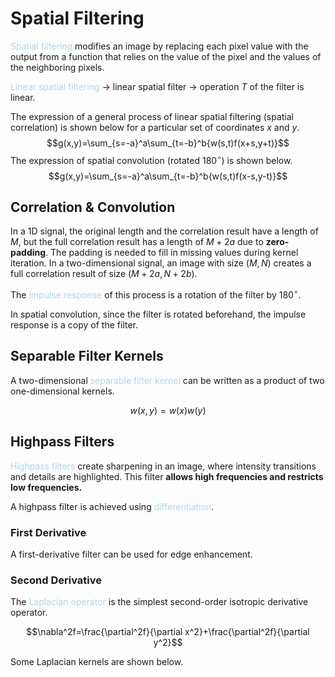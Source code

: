# Spatial Filtering

<span style = "color:lightblue">Spatial filtering</span> modifies an image by replacing each pixel value with the output from a function that relies on the value of the pixel and the values of the neighboring pixels.

<span style = "color:lightblue">Linear spatial filtering</span> $\rightarrow$ linear spatial filter $\rightarrow$ operation $T$ of the filter is linear.

The expression of a general process of linear spatial filtering (spatial correlation) is shown below for a particular set of coordinates $x$ and $y$.
$$g(x,y)=\sum_{s=-a}^a\sum_{t=-b}^b{w(s,t)f(x+s,y+t)}$$
The expression of spatial convolution (rotated 180$^{\circ}$) is shown below.
$$g(x,y)=\sum_{s=-a}^a\sum_{t=-b}^b{w(s,t)f(x-s,y-t)}$$
## Correlation & Convolution

In a 1D signal, the original length and the correlation result have a length of $M$, but the full correlation result has a length of $M+2a$ due to **zero-padding**. The padding is needed to fill in missing values during kernel iteration. In a two-dimensional signal, an image with size $(M,N)$ creates a full correlation result of size $(M+2a,N+2b)$.

The <span style = "color:lightblue">impulse response</span> of this process is a rotation of the filter by 180$^{\circ}$.

In spatial convolution, since the filter is rotated beforehand, the impulse response is a copy of the filter.


## Separable Filter Kernels

A two-dimensional <span style = "color:lightblue">separable filter kernel</span> can be written as a product of two one-dimensional kernels.

$$w(x,y)=w(x)w(y)$$

## Highpass Filters

<span style = "color:lightblue">Highpass filters</span> create sharpening in an image, where intensity transitions and details are highlighted. This filter **allows high frequencies and restricts low frequencies.** 

A highpass filter is achieved using <span style = "color:lightblue">differentiation</span>.

### First Derivative

A first-derivative filter can be used for edge enhancement.

### Second Derivative

The <span style = "color:lightblue">Laplacian operator</span> is the simplest second-order isotropic derivative operator.

$$\nabla^2f=\frac{\partial^2f}{\partial x^2}+\frac{\partial^2f}{\partial y^2}$$

Some Laplacian kernels are shown below.

